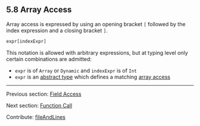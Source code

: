 ## 5.8 Array Access

Array access is expressed by using an opening bracket `[` followed by the index expression and a closing bracket `]`.

```haxe
expr[indexExpr]
```

This notation is allowed with arbitrary expressions, but at typing level only certain combinations are admitted:



* `expr` is of `Array` or `Dynamic` and `indexExpr` is of `Int`
* `expr` is an [abstract type](types-abstract.md) which defines a matching [array access](types-abstract-array-access.md)

---

Previous section: [Field Access](expression-field-access.md)

Next section: [Function Call](expression-function-call.md)

Contribute: [fileAndLines](https://github.com/HaxeFoundation/HaxeManual/blob/master/05-expressions.tex#L125-125)